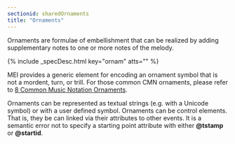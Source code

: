 ```yaml
---
sectionid: sharedOrnaments
title: "Ornaments"
---
```




Ornaments are formulae of embellishment that can be realized by adding supplementary
notes to one or more notes of the melody.



{% include _specDesc.html key="ornam" atts="" %}



MEI provides a generic element for encoding an ornament symbol that is not a mordent,
turn, or trill. For those common CMN ornaments, please refer to <a class="link_ptr" title="Common Music Notation Ornaments" href="/v3/guidelines/cmnOrnaments">8 Common Music Notation Ornaments</a>.

Ornaments can be represented as textual strings (e.g. with a Unicode symbol) or with
a
user defined symbol. Ornaments can be control elements. That is, they be can linked
via
their attributes to other events. It is a semantic error not to specify a starting
point
attribute with either **@tstamp** or **@startid**.

